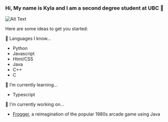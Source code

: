 ### Hi, My name is Kyla and I am a second degree student at UBC 👋


![Alt Text](https://64.media.tumblr.com/dba4287d1c0a5fb9cbafee46ae3630fa/a629fc096fa49cb6-6d/s2048x3072/bc2e3c336c6e7c1d4a8a95781ae2f1e732ae8311.gif)


Here are some ideas to get you started:

🔭 Languages I know...
- Python
- Javascript
- Html/CSS
- Java
- C++
- C

🌱 I’m currently learning...
- Typescript 


💬 I'm currently working on... 
- [Frogger](https://github.com/kylapurcell/Frogger), a reimagination of the popular 1980s arcade game using Java 



